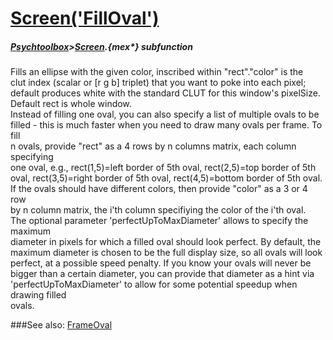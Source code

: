 # [Screen('FillOval')](Screen-FillOval) 
##### [Psychtoolbox](Pyschtoolbox)>[Screen](Screen).{mex*} subfunction


Fills an ellipse with the given color, inscribed within "rect"."color" is the  
clut index (scalar or [r g b] triplet) that you want to poke into each pixel;  
default produces white with the standard CLUT for this window's pixelSize.  
Default rect is whole window.  
Instead of filling one oval, you can also specify a list of multiple ovals to be  
filled - this is much faster when you need to draw many ovals per frame. To fill  
n ovals, provide "rect" as a 4 rows by n columns matrix, each column specifying  
one oval, e.g., rect(1,5)=left border of 5th oval, rect(2,5)=top border of 5th  
oval, rect(3,5)=right border of 5th oval, rect(4,5)=bottom border of 5th oval.  
If the ovals should have different colors, then provide "color" as a 3 or 4 row  
by n column matrix, the i'th column specifiying the color of the i'th oval.  
The optional parameter 'perfectUpToMaxDiameter' allows to specify the maximum  
diameter in pixels for which a filled oval should look perfect. By default, the  
maximum diameter is chosen to be the full display size, so all ovals will look  
perfect, at a possible speed penalty. If you know your ovals will never be  
bigger than a certain diameter, you can provide that diameter as a hint via  
'perfectUpToMaxDiameter' to allow for some potential speedup when drawing filled  
ovals.   


###See also:
[FrameOval](Screen-FrameOval)
